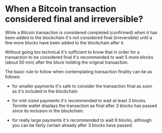 # When a Bitcoin transaction considered final and irreversible?

While a Bitcoin transaction is considered completed (confirmed) when it has been added to the blockchain it's not considered final (irreversible) until a few more blocks have been added to the blockchain after it.

Without going too technical it's sufficient to know that in order for a transaction to be considered final it's recommended to wait 5 more blocks (about 50 min) after the block holding the original transaction.

The basic rule to follow when contemplating transaction finality can be as follows:

- for smaller payments it's safe to consider the transaction final as soon as it's included in the blockchain.

- for mid-sized payments it's recommended to wait at least 3 blocks. Termite wallet displays the transaction as final after 3 blocks has passed since its inclusion in the blockchain.

- for really large payments it's recommended to wait 6 blocks, although you can be fairly certain already after 3 blocks have passed.